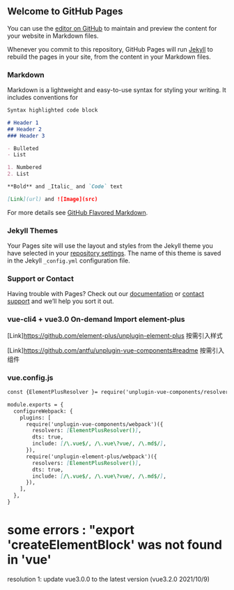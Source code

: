 ## Welcome to GitHub Pages

You can use the [editor on GitHub](https://github.com/yyyyyyuyu/zegoWork/edit/gh-pages/index.md) to maintain and preview the content for your website in Markdown files.

Whenever you commit to this repository, GitHub Pages will run [Jekyll](https://jekyllrb.com/) to rebuild the pages in your site, from the content in your Markdown files.

### Markdown

Markdown is a lightweight and easy-to-use syntax for styling your writing. It includes conventions for

```markdown
Syntax highlighted code block

# Header 1
## Header 2
### Header 3

- Bulleted
- List

1. Numbered
2. List

**Bold** and _Italic_ and `Code` text

[Link](url) and ![Image](src)
```

For more details see [GitHub Flavored Markdown](https://guides.github.com/features/mastering-markdown/).

### Jekyll Themes

Your Pages site will use the layout and styles from the Jekyll theme you have selected in your [repository settings](https://github.com/yyyyyyuyu/zegoWork/settings/pages). The name of this theme is saved in the Jekyll `_config.yml` configuration file.

### Support or Contact

Having trouble with Pages? Check out our [documentation](https://docs.github.com/categories/github-pages-basics/) or [contact support](https://support.github.com/contact) and we’ll help you sort it out.


### vue-cli4  + vue3.0  On-demand Import  element-plus


[Link]https://github.com/element-plus/unplugin-element-plus    按需引入样式

[Link]https://github.com/antfu/unplugin-vue-components#readme  按需引入组件


### vue.config.js
```markdown
const {ElementPlusResolver }= require('unplugin-vue-components/resolvers')

module.exports = {
  configureWebpack: {
    plugins: [
      require('unplugin-vue-components/webpack')({
        resolvers: [ElementPlusResolver()],
        dts: true,
        include: [/\.vue$/, /\.vue\?vue/, /\.md$/],
      }),
      require('unplugin-element-plus/webpack')({
        resolvers: [ElementPlusResolver()],
        dts: true,
        include: [/\.vue$/, /\.vue\?vue/, /\.md$/],
      }),
    ],
  },
}

```
# some errors : "export 'createElementBlock' was not found in 'vue'
resolution 1:  update vue3.0.0 to the latest version (vue3.2.0 2021/10/9)



